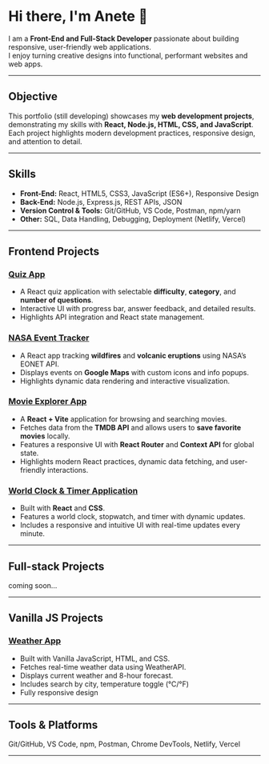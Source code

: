 # Hi there, I'm Anete 👋

I am a **Front-End and Full-Stack Developer** passionate about building responsive, user-friendly web applications.  
I enjoy turning creative designs into functional, performant websites and web apps.

---

## Objective

This portfolio (still developing) showcases my **web development projects**, demonstrating my skills with **React, Node.js, HTML, CSS, and JavaScript**.  
Each project highlights modern development practices, responsive design, and attention to detail.

---

## Skills

- **Front-End:** React, HTML5, CSS3, JavaScript (ES6+), Responsive Design 
- **Back-End:** Node.js, Express.js, REST APIs, JSON  
- **Version Control & Tools:** Git/GitHub, VS Code, Postman, npm/yarn  
- **Other:** SQL, Data Handling, Debugging, Deployment (Netlify, Vercel)

---

## Frontend Projects

### [Quiz App](https://github.com/aasafreja/quiz-app) 
- A React quiz application with selectable **difficulty**, **category**, and **number of questions**.  
- Interactive UI with progress bar, answer feedback, and detailed results.  
- Highlights API integration and React state management.

### [NASA Event Tracker](https://github.com/aasafreja/event-tracker) 
- A React app tracking **wildfires** and **volcanic eruptions** using NASA’s EONET API.
- Displays events on **Google Maps** with custom icons and info popups.  
- Highlights dynamic data rendering and interactive visualization.

### [Movie Explorer App](https://github.com/aasafreja/movie-app)
- A **React + Vite** application for browsing and searching movies.
- Fetches data from the **TMDB API** and allows users to **save favorite movies** locally.
- Features a responsive UI with **React Router** and **Context API** for global state.
- Highlights modern React practices, dynamic data fetching, and user-friendly interactions.

### [World Clock & Timer Application](https://github.com/aasafreja/Clock-app)  
- Built with **React** and **CSS**.  
- Features a world clock, stopwatch, and timer with dynamic updates.
- Includes a responsive and intuitive UI with real-time updates every minute.

---
## Full-stack Projects
coming soon...

---
## Vanilla JS Projects
### [Weather App](https://github.com/aasafreja/weather-app) 
- Built with Vanilla JavaScript, HTML, and CSS.
- Fetches real-time weather data using WeatherAPI.
- Displays current weather and 8-hour forecast.
- Includes search by city, temperature toggle (°C/°F)
- Fully responsive design

---
## Tools & Platforms

Git/GitHub, VS Code, npm, Postman, Chrome DevTools, Netlify, Vercel  

---

